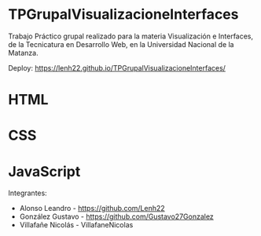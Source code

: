 # TPGrupalVisualizacioneInterfaces
Trabajo Práctico grupal realizado para la materia Visualización e Interfaces, de la Tecnicatura en Desarrollo Web, en la Universidad Nacional de la Matanza. 

Deploy: https://lenh22.github.io/TPGrupalVisualizacioneInterfaces/
# HTML
# CSS
# JavaScript
Integrantes:
- Alonso Leandro - https://github.com/Lenh22
- González Gustavo - https://github.com/Gustavo27Gonzalez
- Villafañe Nicolás - VillafaneNicolas
